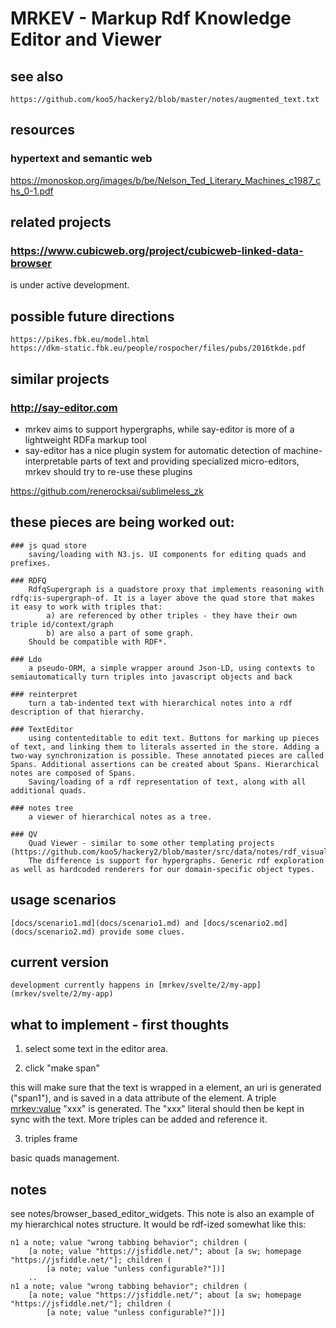 # MRKEV - Markup Rdf Knowledge Editor and Viewer

## see also
	https://github.com/koo5/hackery2/blob/master/notes/augmented_text.txt


## resources
### hypertext and semantic web
https://monoskop.org/images/b/be/Nelson_Ted_Literary_Machines_c1987_chs_0-1.pdf

## related projects
### https://www.cubicweb.org/project/cubicweb-linked-data-browser
is under active development.

## possible future directions
	https://pikes.fbk.eu/model.html
	https://dkm-static.fbk.eu/people/rospocher/files/pubs/2016tkde.pdf


## similar projects
### http://say-editor.com
* mrkev aims to support hypergraphs, while say-editor is more of a lightweight RDFa markup tool
* say-editor has a nice plugin system for automatic detection of machine-interpretable parts of text and providing specialized micro-editors, mrkev should try to re-use these plugins

https://github.com/renerocksai/sublimeless_zk


## these pieces are being worked out:
	### js quad store
		saving/loading with N3.js. UI components for editing quads and prefixes. 
		
	### RDFQ
		RdfqSupergraph is a quadstore proxy that implements reasoning with rdfq:is-supergraph-of. It is a layer above the quad store that makes it easy to work with triples that:
			a) are referenced by other triples - they have their own triple id/context/graph
			b) are also a part of some graph.
		Should be compatible with RDF*.
	
	### Ldo
		a pseudo-ORM, a simple wrapper around Json-LD, using contexts to semiautomatically turn triples into javascript objects and back
		
	### reinterpret
		turn a tab-indented text with hierarchical notes into a rdf description of that hierarchy.
		
	### TextEditor
		using contenteditable to edit text. Buttons for marking up pieces of text, and linking them to literals asserted in the store. Adding a two-way synchronization is possible. These annotated pieces are called Spans. Additional assertions can be created about Spans. Hierarchical notes are composed of Spans.  
		Saving/loading of a rdf representation of text, along with all additional quads.
		
	### notes tree
		a viewer of hierarchical notes as a tree.
		
	### QV
		Quad Viewer - similar to some other templating projects (https://github.com/koo5/hackery2/blob/master/src/data/notes/rdf_visualization.txt)
		The difference is support for hypergraphs. Generic rdf exploration as well as hardcoded renderers for our domain-specific object types.

## usage scenarios
	[docs/scenario1.md](docs/scenario1.md) and [docs/scenario2.md](docs/scenario2.md) provide some clues.

## current version
	development currently happens in [mrkev/svelte/2/my-app](mrkev/svelte/2/my-app)



## what to implement - first thoughts
1) select some text in the editor area.

2) click "make span"

this will make sure that the text is wrapped in a <span> element, an uri is generated ("span1"), and is saved in a data attribute of the element. A triple <span1> <mrkev:value> "xxx" is generated. The "xxx" literal should then be kept in sync with the text. More triples can be added and reference it. 

3) triples frame

basic quads management.

## notes
see notes/browser_based_editor_widgets. This note is also an example of my hierarchical notes structure. It would be rdf-ized somewhat like this:
```
n1 a note; value "wrong tabbing behavior"; children (
    [a note; value "https://jsfiddle.net/"; about [a sw; homepage "https://jsfiddle.net/"]; children (
        [a note; value "unless configurable?"])]
    ..
n1 a note; value "wrong tabbing behavior"; children (
    [a note; value "https://jsfiddle.net/"; about [a sw; homepage "https://jsfiddle.net/"]; children (
        [a note; value "unless configurable?"])]

```

